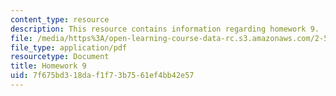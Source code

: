 ```yaml
---
content_type: resource
description: This resource contains information regarding homework 9.
file: /media/https%3A/open-learning-course-data-rc.s3.amazonaws.com/2-57-nano-to-macro-transport-processes-spring-2012/7f675bd318daf1f73b7561ef4bb42e57_MIT2_57S12_hw_9.pdf
file_type: application/pdf
resourcetype: Document
title: Homework 9
uid: 7f675bd3-18da-f1f7-3b75-61ef4bb42e57
---
```

